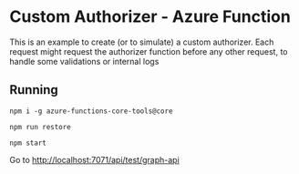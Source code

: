 # Custom Authorizer - Azure Function

This is an example to create (or to simulate) a custom authorizer. Each request might request the authorizer function before any other request, to handle some validations or internal logs

## Running

```
npm i -g azure-functions-core-tools@core

npm run restore

npm start
```

Go to [http://localhost:7071/api/test/graph-api](http://localhost:7071/api/test/graph-api)
